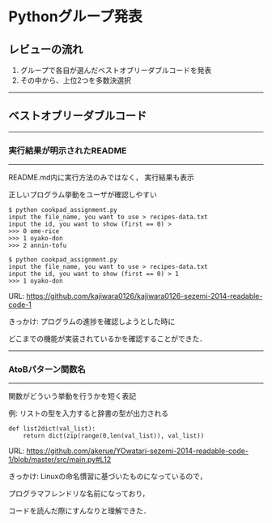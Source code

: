# Pythonグループ発表

## レビューの流れ

1. グループで各自が選んだベストオブリーダブルコードを発表
2. その中から、上位2つを多数決選択

---

## ベストオブリーダブルコード

---

### 実行結果が明示されたREADME

---

README.md内に実行方法のみではなく，
実行結果も表示

正しいプログラム挙動をユーザが確認しやすい

```
$ python cookpad_assignment.py
input the file_name, you want to use > recipes-data.txt
input the id, you want to show (first == 0) > 
>>> 0 ome-rice
>>> 1 oyako-don
>>> 2 annin-tofu

$ python cookpad_assignment.py
input the file_name, you want to use > recipes-data.txt
input the id, you want to show (first == 0) > 1
>>> 1 oyako-don
```

URL: https://github.com/kajiwara0126/kajiwara0126-sezemi-2014-readable-code-1

きっかけ: プログラムの進捗を確認しようとした時に

どこまでの機能が実装されているかを確認することができた．

---

### AtoBパターン関数名

---

関数がどういう挙動を行うかを短く表記

例: リストの型を入力すると辞書の型が出力される

```
def list2dict(val_list):
    return dict(zip(range(0,len(val_list)), val_list))
```

URL: https://github.com/akerue/YOwatari-sezemi-2014-readable-code-1/blob/master/src/main.py#L12

きっかけ: Linuxの命名慣習に基づいたものになっているので，

プログラマフレンドリな名前になっており，

コードを読んだ際にすんなりと理解できた．
